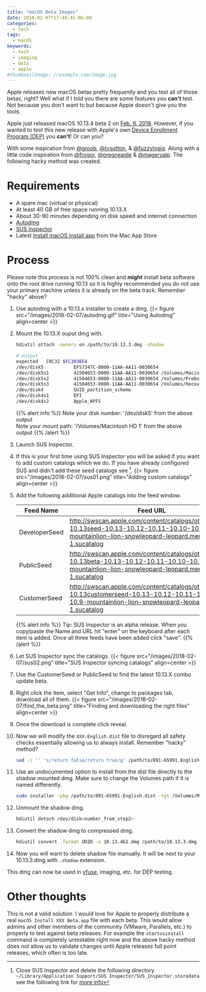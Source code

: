 ```yaml
---
title: "macOS Beta Images"
date: 2018-02-07T17:49:41-06:00
categories:
  - tech
tags:
  - macOS
keywords:
  - tech
  - imaging
  - beta
  - apple
#thumbnailImage: //example.com/image.jpg
---
```


Apple releases new macOS betas pretty frequently and you test all of those
betas, right? Well what if I told you there are some features you
**can't** test. Not because you don't want to but because Apple doesn't
give you the tools.

<!--more-->

Apple just released macOS 10.13.4 beta 2 on [Feb. 6, 2018][apple_10.13.4b2].
However, if you wanted to test this new release with Apple's own
[Device Enrollment Program (DEP)][dep] you **can't**! Or can you?

With some inspiration from [@groob], [@tvsutton], & [@fuzzylogiq]. Along with
a little code inspiration from [@frogor], [@gregneagle] & [@magervalp].
The following hacky method was created.

# Requirements

- A spare mac (virtual or physical)
- At least 40 GB of free space running 10.13.X
- About 30-90 minutes depending on disk speed and internet connection
- [Autodmg]
- [SUS Inspector]
- Latest [Install macOS Install app] from the Mac App Store

# Process

Please note this process is not 100% clean and **might** install beta software
onto the root drive running 10.13 so it is highly recommended you do not use
your primary machine unless it is already on the beta track. Remember "hacky"
above?

1. Use autodmg with a 10.13.x installer to create a dmg.
   {{< figure src="/images/2018-02-07/autodmg.gif" title="Using Autodmg" align=center >}}
1. Mount the 10.13.X ouput dmg with.

   ```bash
   hdiutil attach -owners on /path/to/10.13.3.dmg -shadow

   # output
   expected   CRC32 $FC3036F4
   /dev/disk5         	EF57347C-0000-11AA-AA11-0030654
   /dev/disk5s1       	41504653-0000-11AA-AA11-0030654	/Volumes/Macintosh HD 1
   /dev/disk5s2       	41504653-0000-11AA-AA11-0030654	/Volumes/Preboot
   /dev/disk5s3       	41504653-0000-11AA-AA11-0030654	/Volumes/Recovery 1
   /dev/disk4          	GUID_partition_scheme
   /dev/disk4s1        	EFI
   /dev/disk4s2        	Apple_APFS
   ```

   {{% alert info %}}
   Note your disk number: '/dev/disk5' from the above output  
   Note your mount path: '/Volumes/Macintosh HD 1' from the above output
   {{% /alert %}}

1. Launch SUS Inspector.
1. If this is your first time using SUS Inspector you will be asked if you want to add custom catalogs which we do. If you have already configured SUS and didn't add these seed catalogs see [^1].
   {{< figure src="/images/2018-02-07/sus01.png" title="Adding custom catalogs" align=center >}}
1. Add the following additional Apple catalogs into the feed window.

   | Feed Name     | Feed URL                                                                                                                                                      |
   | ------------- | ------------------------------------------------------------------------------------------------------------------------------------------------------------- |
   | DeveloperSeed | http://swscan.apple.com/content/catalogs/others/index-10.13seed-10.13-10.12-10.11-10.10-10.9-mountainlion-lion-snowleopard-leopard.merged-1.sucatalog         |
   | PublicSeed    | http://swscan.apple.com/content/catalogs/others/index-10.13beta-10.13-10.12-10.11-10.10-10.9-mountainlion-lion-snowleopard-leopard.merged-1.sucatalog         |
   | CustomerSeed  | http://swscan.apple.com/content/catalogs/others/index-10.13customerseed-10.13-10.12-10.11-10.10-10.9-mountainlion-lion-snowleopard-leopard.merged-1.sucatalog |

   {{% alert info %}}
   Tip: SUS Inspector is an alpha release. When you copy/paste
   the Name and URL hit "enter" on the keyboard after each item is added.
   Once all three feeds have been added click "save".
   {{% /alert %}}

1. Let SUS Inspector sync the catalogs.
   {{< figure src="/images/2018-02-07/sus02.png" title="SUS Inspector syncing catalogs" align=center >}}
1. Use the CustomerSeed or PublicSeed to find the latest 10.13.X combo update beta.
1. Right click the item, select "Get Info", change to packages tab, download all of them.
   {{< figure src="/images/2018-02-07/find_the_beta.png" title="Finding and downloading the right files" align=center >}}
1. Once the download is complete click reveal.
1. Now we will modify the `XXX-English.dist` file to disregard all safety checks essentially allowing us to always install. Remember "hacky" method?

   ```bash
   sed -i '' 's/return false/return true/g' /path/to/091-65991.English.dist
   ```

1. Use an undocumented option to install from the dist file directly to the shadow mounted dmg. Make sure to change the Volumes path if it is named differently.

   ```bash
   sudo installer -pkg /path/to/091-65991.English.dist -tgt /Volumes/Macintosh\ HD\ 1
   ```

1. Unmount the shadow dmg.
   ```bash
   hdiutil detach /dev/disk<number_from_step2>
   ```
1. Convert the shadow dmg to compressed dmg.
   ```bash
   hdiutil convert -format UDZO -o 10.13.4b2.dmg /path/to/10.13.3.dmg -shadow
   ```
1. Now you will want to delete shadow file manually. It will be next to your 10.13.3.dmg with `.shadow` extension.

This dmg can now be used in [vfuse], imaging, etc. for DEP testing.

# Other thoughts

This is not a valid solution. I would love for Apple to properly distribute a
real `macOS Install XXX Beta.app` file with each beta. This would allow
admins and other members of the community (VMware, Parallels, etc.) to
properly to test against beta releases. For example the `startosinstall`
command is completely untestable right now and the above hacky method does
not allow us to validate changes until Apple releases full point releases,
which often is too late.

[^1]: Close SUS Inspector and delete the following directory `~/Library/Application Support/SUS Inspector/SUS_Inspector.storedata` see the following link for [more info][SUS Reset]

<!-- Links -->

[apple_10.13.4b2]: https://www.macrumors.com/2018/02/06/apple-seeds-macos-high-sierra-10-13-4-beta-2/
[dep]: https://www.apple.com/business/dep/
[@groob]: https://twitter.com/wikiwalk
[@tvsutton]: https://twitter.com/tvsutton
[@fuzzylogiq]: https://twitter.com/fuzzylogiq
[@frogor]: https://twitter.com/mikeymikey
[@gregneagle]: https://twitter.com/gregneagle
[@magervalp]: https://twitter.com/magervalp
[Autodmg]: https://github.com/MagerValp/AutoDMG/releases
[SUS Inspector]: https://github.com/hjuutilainen/sus-inspector/releases
[Install macOS Install app]: https://itunes.apple.com/us/app/macos-high-sierra/id1246284741?mt=12
[SUS Reset]: https://github.com/hjuutilainen/sus-inspector#resetting-and-uninstalling
[vfuse]: https://github.com/chilcote/vfuse
